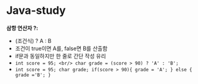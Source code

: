 # Java-study

**삼항 연산자 ?:**
- (조건식) ? A : B 
- 조건이 true이면 A를, false면 B를 산출함
- if문과 동일하지만 한 줄로 간단 작성 유리
- ```int score = 95; <br/> char grade = (score > 90) ? 'A' : 'B';```
- `int score = 95;
char grade;
if(score > 90){
  grade = 'A';
} else {
  grade ='B';
}`
